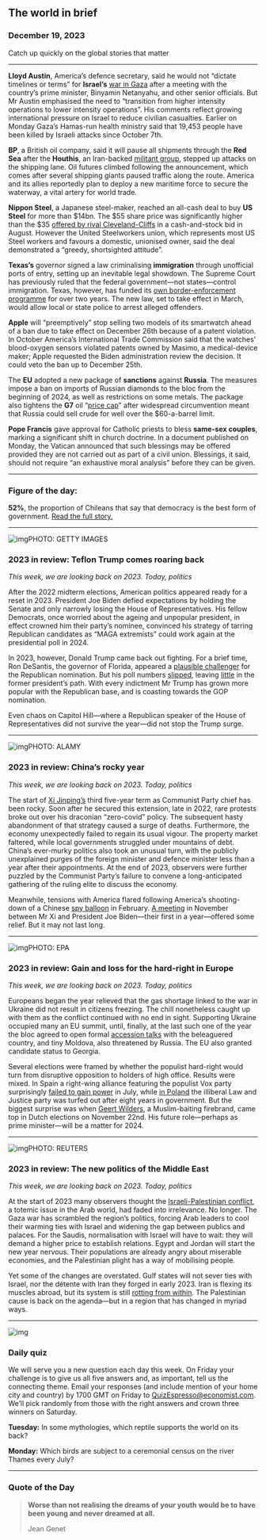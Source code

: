 ## The world in brief

### December 19, 2023

Catch up quickly on the global stories that matter



------



**Lloyd Austin**, America’s defence secretary, said he would not “dictate timelines or terms” for **Israel’s** [war in Gaza](https://www.economist.com/middle-east-and-africa/2023/12/10/israel-has-just-a-few-weeks-left-to-destroy-hamas) after a meeting with the country’s prime minister, Binyamin Netanyahu, and other senior officials. But Mr Austin emphasised the need to “transition from higher intensity operations to lower intensity operations”. His comments reflect growing international pressure on Israel to reduce civilian casualties. Earlier on Monday Gaza’s Hamas-run health ministry said that 19,453 people have been killed by Israeli attacks since October 7th.

**BP**, a British oil company, said it will pause all shipments through the **Red Sea** after the **Houthis**, an Iran-backed [militant group](https://www.economist.com/the-economist-explains/2023/12/12/who-are-the-houthis-the-group-attacking-ships-in-the-red-sea), stepped up attacks on the shipping lane. Oil futures climbed following the announcement, which comes after several shipping giants paused traffic along the route. America and its allies reportedly plan to deploy a new maritime force to secure the waterway, a vital artery for world trade.

**Nippon Steel**, a Japanese steel-maker, reached an all-cash deal to buy **US Steel** for more than $14bn. The $55 share price was significantly higher than the $35 [offered by rival Cleveland-Cliffs](https://www.economist.com/business/2023/08/24/americas-steelmakers-forge-a-future-together) in a cash-and-stock bid in August. However the United Steelworkers union, which represents most US Steel workers and favours a domestic, unionised owner, said the deal demonstrated a “greedy, shortsighted attitude”.

**Texas’s** governor signed a law criminalising **immigration** through unofficial ports of entry, setting up an inevitable legal showdown. The Supreme Court has previously ruled that the federal government—not states—control immigration. Texas, however, has funded its [own border-enforcement programme](https://www.economist.com/united-states/2022/10/04/the-biden-administration-is-quietly-completing-bits-of-donald-trumps-wall) for over two years. The new law, set to take effect in March, would allow local or state police to arrest alleged offenders.

**Apple** will “preemptively” stop selling two models of its smartwatch ahead of a ban due to take effect on December 26th because of a patent violation. In October America’s International Trade Commission said that the watches’ blood-oxygen sensors violated patents owned by Masimo, a medical-device maker; Apple requested the Biden administration review the decision. It could veto the ban up to December 25th.

The **EU** adopted a new package of **sanctions** against **Russia**. The measures impose a ban on imports of Russian diamonds to the bloc from the beginning of 2024, as well as restrictions on some metals. The package also tightens the **G7** oil “[price cap](https://www.economist.com/finance-and-economics/2023/09/06/a-higher-global-oil-price-will-help-russia-pay-for-its-war)” after widespread circumvention meant that Russia could sell crude for well over the $60-a-barrel limit.

**Pope Francis** gave approval for Catholic priests to bless **same-sex couples**, marking a significant shift in church doctrine. In a document published on Monday, the Vatican announced that such blessings may be offered provided they are not carried out as part of a civil union. Blessings, it said, should not require “an exhaustive moral analysis” before they can be given.



------



### Figure of the day: 

**52%**, the proportion of Chileans that say that democracy is the best form of government. [Read the full story.](https://www.economist.com/the-americas/2023/12/18/for-a-second-time-chileans-reject-a-new-constitution-now-what)



------



![img](https://niceboy.online/insight/public/Espresso/PHOTOS/20231223_dap319.jpg)PHOTO: GETTY IMAGES

### 2023 in review: Teflon Trump comes roaring back

*This week, we are looking back on 2023. Today, politics*

After the 2022 midterm elections, American politics appeared ready for a reset in 2023. President Joe Biden defied expectations by holding the Senate and only narrowly losing the House of Representatives. His fellow Democrats, once worried about the ageing and unpopular president, in effect crowned him their party’s nominee, convinced his strategy of tarring Republican candidates as “MAGA extremists” could work again at the presidential poll in 2024.

In 2023, however, Donald Trump came back out fighting. For a brief time, Ron DeSantis, the governor of Florida, appeared a [plausible challenger](https://www.economist.com/films/2023/05/24/can-ron-desantis-beat-donald-trump) for the Republican nomination. But his poll numbers [slipped](https://www.economist.com/united-states/2023/04/30/ron-desantiss-lurch-in-florida-hurts-his-presidential-chances), leaving [little](https://www.economist.com/interactive/2024-republican-primaries-tracker) in the former president’s path. With every indictment Mr Trump has grown more popular with the Republican base, and is coasting towards the GOP nomination.

Even chaos on Capitol Hill—where a Republican speaker of the House of Representatives did not survive the year—did not stop the Trump surge.



------



![img](https://niceboy.online/insight/public/Espresso/PHOTOS/20231223_dap313.jpg)PHOTO: ALAMY

### 2023 in review: China’s rocky year

*This week, we are looking back on 2023. Today, politics*

The start of [Xi Jinping’s](https://www.economist.com/china/2023/11/16/xi-jinping-repeats-imperial-chinas-mistakes) third five-year term as Communist Party chief has been rocky. Soon after he secured this extension, late in 2022, rare protests broke out over his draconian “zero-covid” policy. The subsequent hasty abandonment of that strategy caused a surge of deaths. Furthermore, the economy unexpectedly failed to regain its usual vigour. The property market faltered, while local governments struggled under mountains of debt. China’s ever-murky politics also took an unusual turn, with the publicly unexplained purges of the foreign minister and defence minister less than a year after their appointments. At the end of 2023, observers were further puzzled by the Communist Party’s failure to convene a long-anticipated gathering of the ruling elite to discuss the economy.

Meanwhile, tensions with America flared following America’s shooting-down of a Chinese [spy balloon](https://www.economist.com/china/2023/02/09/tensions-will-linger-over-a-chinese-balloon-downed-by-america) in February. [A meeting](https://www.economist.com/china/2023/11/16/joe-biden-and-xi-jinping-rediscover-the-joy-of-talking-good) in November between Mr Xi and President Joe Biden—their first in a year—offered some relief. But it may not last long.



------



![img](https://niceboy.online/insight/public/Espresso/PHOTOS/20231223_dap314.jpg)PHOTO: EPA

### 2023 in review: Gain and loss for the hard-right in Europe

*This week, we are looking back on 2023. Today, politics*

Europeans began the year relieved that the gas shortage linked to the war in Ukraine did not result in citizens freezing. The chill nonetheless caught up with them as the conflict continued with no end in sight. Supporting Ukraine occupied many an EU summit, until, finally, at the last such one of the year the bloc agreed to open formal [accession talks](https://www.economist.com/europe/2023/12/14/ukraine-takes-an-important-step-towards-eu-membership) with the beleaguered country, and tiny Moldova, also threatened by Russia. The EU also granted candidate status to Georgia.

Several elections were framed by whether the populist hard-right would turn from disruptive opposition to holders of high office. Results were mixed. In Spain a right-wing alliance featuring the populist Vox party surprisingly [failed to gain power](https://www.economist.com/europe/2023/07/26/spain-shows-that-some-voters-still-want-centrism) in July, while [in Poland](https://www.economist.com/europe/2023/10/15/poland-gives-pro-european-liberals-a-big-win) the illiberal Law and Justice party was turfed out after eight years in government. But the biggest surprise was when [Geert Wilders](https://www.economist.com/europe/2023/11/25/geert-wilderss-dutch-election-win-is-a-headache-for-europe), a Muslim-baiting firebrand, came top in Dutch elections on November 22nd. His future role—perhaps as prime minister—will be a matter for 2024.



------



![img](https://niceboy.online/insight/public/Espresso/PHOTOS/20231223_dap317.jpg)PHOTO: REUTERS

### 2023 in review: The new politics of the Middle East

*This week, we are looking back on 2023. Today, politics*

At the start of 2023 many observers thought the [Israeli-Palestinian conflict](https://www.economist.com/graphic-detail/2023/10/18/a-short-history-of-the-arab-israeli-conflict), a totemic issue in the Arab world, had faded into irrelevance. No longer. The Gaza war has scrambled the region’s politics, forcing Arab leaders to cool their warming ties with Israel and widening the gap between publics and palaces. For the Saudis, normalisation with Israel will have to wait: they will demand a higher price to establish relations. Egypt and Jordan will start the new year nervous. Their populations are already angry about miserable economies, and the Palestinian plight has a way of mobilising people.

Yet some of the changes are overstated. Gulf states will not sever ties with Israel, nor the détente with Iran they forged in early 2023. Iran is flexing its muscles abroad, but its system is still [rotting from within](https://www.economist.com/leaders/2023/12/14/irans-regime-is-weaker-than-it-looks-and-therefore-more-pliable). The Palestinian cause is back on the agenda—but in a region that has changed in myriad ways.



------



![img](https://niceboy.online/insight/public/Espresso/PHOTOS/20220218_OPD008_hq_16.jpg)

### Daily quiz

We will serve you a new question each day this week. On Friday your challenge is to give us all five answers and, as important, tell us the connecting theme. Email your responses (and include mention of your home city and country) by 1700 GMT on Friday to [QuizEspresso@economist.com](https://mail.google.com/mail/?view=cm&fs=1&tf=1&to=QuizEspresso@economist.com). We’ll pick randomly from those with the right answers and crown three winners on Saturday.

**Tuesday:** In some mythologies, which reptile supports the world on its back?

**Monday:** Which birds are subject to a ceremonial census on the river Thames every July?



------



### Quote of the Day

> **Worse than not realising the dreams of your youth would be to have been young and never dreamed at all.**
>
> Jean Genet






